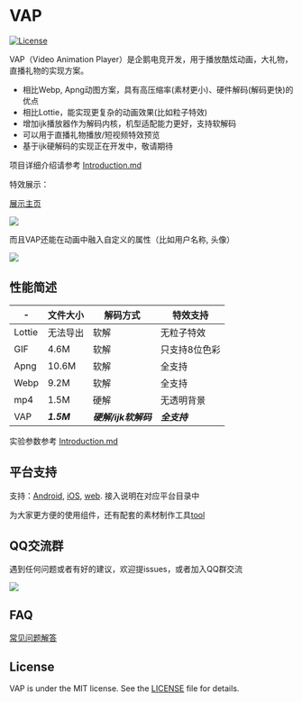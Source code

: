 # VAP

[![License](https://img.shields.io/badge/license-MIT-blue.svg?style=flat)](http://opensource.org/licenses/MIT)

VAP（Video Animation Player）是企鹅电竞开发，用于播放酷炫动画，大礼物，直播礼物的实现方案。

* 相比Webp, Apng动图方案，具有高压缩率(素材更小)、硬件解码(解码更快)的优点
* 相比Lottie，能实现更复杂的动画效果(比如粒子特效)
* 增加ijk播放器作为解码内核，机型适配能力更好，支持软解码
* 可以用于直播礼物播放/短视频特效预览
* 基于ijk硬解码的实现正在开发中，敬请期待


项目详细介绍请参考 [Introduction.md](./Introduction.md)


特效展示：

[展示主页](https://egame.qq.com/vap)

![](./images/anim1.gif)

而且VAP还能在动画中融入自定义的属性（比如用户名称, 头像）

![](./images/anim2.gif)



## 性能简述


-|文件大小|解码方式|特效支持
---|---|---|---
Lottie|无法导出|软解|无粒子特效
GIF|4.6M|软解|只支持8位色彩
Apng|10.6M|软解|全支持
Webp|9.2M|软解|全支持
mp4|1.5M|硬解|无透明背景
VAP|***1.5M***|***硬解/ijk软解码***|***全支持***


实验参数参考 [Introduction.md](./Introduction.md)


## 平台支持

支持：[Android](./Android), [iOS](./iOS), [web](./web). 接入说明在对应平台目录中

为大家更方便的使用组件，还有配套的素材制作工具[tool](./tool) 



## QQ交流群
遇到任何问题或者有好的建议，欢迎提issues，或者加入QQ群交流

![](./images/qq_group.png)

## FAQ

[常见问题解答](https://github.com/Tencent/vap/wiki/FAQ)

## License

VAP is under the MIT license. See the [LICENSE](./LICENSE.txt) file for details.
